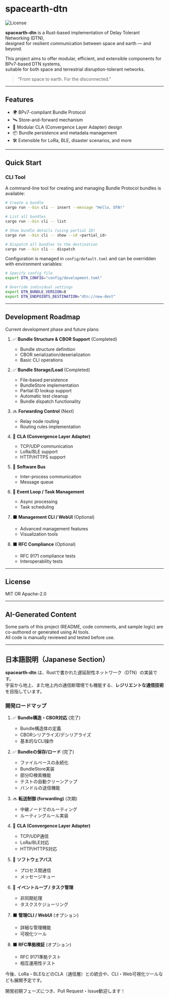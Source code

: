 # spacearth-dtn

![License](https://img.shields.io/badge/license-MIT%20OR%20Apache--2.0-blue)

**spacearth-dtn** is a Rust-based implementation of Delay Tolerant Networking (DTN),  
designed for resilient communication between space and earth — and beyond.

This project aims to offer modular, efficient, and extensible components for BPv7-based DTN systems,  
suitable for both space and terrestrial disruption-tolerant networks.

> "From space to earth. For the disconnected."

---

## Features

- 🌍 BPv7-compliant Bundle Protocol
- 🛰️ Store-and-forward mechanism
- 🔌 Modular CLA (Convergence Layer Adapter) design
- 📦 Bundle persistence and metadata management
- 🛠️ Extensible for LoRa, BLE, disaster scenarios, and more

---

## Quick Start

### CLI Tool

A command-line tool for creating and managing Bundle Protocol bundles is available:

```bash
# Create a bundle
cargo run --bin cli -- insert --message "Hello, DTN!"

# List all bundles
cargo run --bin cli -- list

# Show bundle details (using partial ID)
cargo run --bin cli -- show --id <partial_id>

# Dispatch all bundles to the destination
cargo run --bin cli -- dispatch
```

Configuration is managed in `config/default.toml` and can be overridden with environment variables:

```bash
# Specify config file
export DTN_CONFIG="config/development.toml"

# Override individual settings
export DTN_BUNDLE_VERSION=8
export DTN_ENDPOINTS_DESTINATION="dtn://new-dest"
```

---

## Development Roadmap

Current development phase and future plans:

1. ✅ **Bundle Structure & CBOR Support** (Completed)
   - Bundle structure definition
   - CBOR serialization/deserialization
   - Basic CLI operations

2. ✅ **Bundle Storage/Load** (Completed)
   - File-based persistence
   - BundleStore implementation
   - Partial ID lookup support
   - Automatic test cleanup
   - Bundle dispatch functionality

3. 🔜 **Forwarding Control** (Next)
   - Relay node routing
   - Routing rules implementation

4. 🚧 **CLA (Convergence Layer Adapter)**
   - TCP/UDP communication
   - LoRa/BLE support
   - HTTP/HTTPS support

5. 🚧 **Software Bus**
   - Inter-process communication
   - Message queue

6. 🚧 **Event Loop / Task Management**
   - Async processing
   - Task scheduling

7. ⬛ **Management CLI / WebUI** (Optional)
   - Advanced management features
   - Visualization tools

8. ⬛ **RFC Compliance** (Optional)
   - RFC 9171 compliance tests
   - Interoperability tests

---

## License

MIT OR Apache-2.0

---

## AI-Generated Content

Some parts of this project (README, code comments, and sample logic) are co-authored or generated using AI tools.  
All code is manually reviewed and tested before use.

---

## 日本語説明（Japanese Section）

**spacearth-dtn** は、Rustで書かれた遅延耐性ネットワーク（DTN）の実装です。  
宇宙から地上、また地上内の通信断環境でも機能する、**レジリエントな通信技術**を目指しています。

### 開発ロードマップ

1. ✅ **Bundle構造・CBOR対応** (完了)
   - Bundle構造体の定義
   - CBORシリアライズ/デシリアライズ
   - 基本的なCLI操作

2. ✅ **Bundleの保存/ロード** (完了)
   - ファイルベースの永続化
   - BundleStore実装
   - 部分ID検索機能
   - テストの自動クリーンアップ
   - バンドルの送信機能

3. 🔜 **転送制御 (forwarding)** (次期)
   - 中継ノードでのルーティング
   - ルーティングルール実装

4. 🚧 **CLA (Convergence Layer Adapter)**
   - TCP/UDP通信
   - LoRa/BLE対応
   - HTTP/HTTPS対応

5. 🚧 **ソフトウェアバス**
   - プロセス間通信
   - メッセージキュー

6. 🚧 **イベントループ / タスク管理**
   - 非同期処理
   - タスクスケジューリング

7. ⬛ **管理CLI / WebUI** (オプション)
   - 詳細な管理機能
   - 可視化ツール

8. ⬛ **RFC準拠検証** (オプション)
   - RFC 9171準拠テスト
   - 相互運用性テスト

今後、LoRa・BLEなどのCLA（通信層）との統合や、CLI・Web可視化ツールなども展開予定です。

開発初期フェーズにつき、Pull Request・Issue歓迎します！
